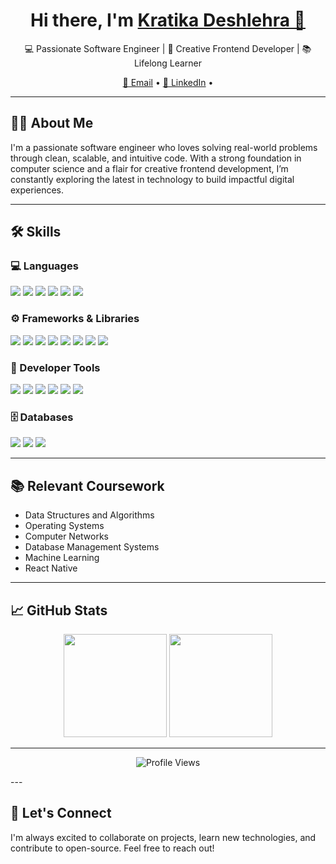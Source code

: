 <!-- Profile Header -->
<h1 align="center">Hi there, I'm <a href="https://your-portfolio-link.com" target="_blank">Kratika Deshlehra 👋</a></h1>

<p align="center">
  💻 Passionate Software Engineer | 🎨 Creative Frontend Developer | 📚 Lifelong Learner
</p>

<p align="center">
  <a href="mailto:kratikadeshlehra@gmail.com">📧 Email</a> •
  <a href="https://linkedin.com/in/kratikadeshlehra/">🔗 LinkedIn</a> •
</p>

---

## 🧑‍💻 About Me

I'm a passionate software engineer who loves solving real-world problems through clean, scalable, and intuitive code. With a strong foundation in computer science and a flair for creative frontend development, I’m constantly exploring the latest in technology to build impactful digital experiences.

---

## 🛠️ Skills

### 💻 Languages
<p>
  <img src="https://img.shields.io/badge/Java-007396?logo=java&logoColor=white&style=for-the-badge" />
  <img src="https://img.shields.io/badge/Python-3776AB?logo=python&logoColor=white&style=for-the-badge" />
  <img src="https://img.shields.io/badge/JavaScript-F7DF1E?logo=javascript&logoColor=black&style=for-the-badge" />
  <img src="https://img.shields.io/badge/TypeScript-3178C6?logo=typescript&logoColor=white&style=for-the-badge" />
  <img src="https://img.shields.io/badge/HTML5-E34F26?logo=html5&logoColor=white&style=for-the-badge" />
  <img src="https://img.shields.io/badge/CSS3-1572B6?logo=css3&logoColor=white&style=for-the-badge" />
</p>

### ⚙️ Frameworks & Libraries
<p>
  <img src="https://img.shields.io/badge/React-61DAFB?logo=react&logoColor=black&style=for-the-badge" />
  <img src="https://img.shields.io/badge/React_Native-61DAFB?logo=react&logoColor=black&style=for-the-badge" />
  <img src="https://img.shields.io/badge/Redux_Toolkit-764ABC?logo=redux&logoColor=white&style=for-the-badge" />
  <img src="https://img.shields.io/badge/Bootstrap-7952B3?logo=bootstrap&logoColor=white&style=for-the-badge" />
  <img src="https://img.shields.io/badge/Semantic_UI-35BDB2?logo=semantic-ui-react&logoColor=white&style=for-the-badge" />
  <img src="https://img.shields.io/badge/Pandas-150458?logo=pandas&logoColor=white&style=for-the-badge" />
  <img src="https://img.shields.io/badge/NumPy-013243?logo=numpy&logoColor=white&style=for-the-badge" />
  <img src="https://img.shields.io/badge/Matplotlib-11557C?logo=matplotlib&logoColor=white&style=for-the-badge" />
</p>

### 🧰 Developer Tools
<p>
  <img src="https://img.shields.io/badge/Git-F05032?logo=git&logoColor=white&style=for-the-badge" />
  <img src="https://img.shields.io/badge/GitHub-181717?logo=github&logoColor=white&style=for-the-badge" />
  <img src="https://img.shields.io/badge/Windows-0078D6?logo=windows&logoColor=white&style=for-the-badge" />
  <img src="https://img.shields.io/badge/VS_Code-007ACC?logo=visual-studio-code&logoColor=white&style=for-the-badge" />
  <img src="https://img.shields.io/badge/Figma-F24E1E?logo=figma&logoColor=white&style=for-the-badge" />
  <img src="https://img.shields.io/badge/Jupyter-F37626?logo=jupyter&logoColor=white&style=for-the-badge" />
</p>

### 🗄️ Databases
<p>
  <img src="https://img.shields.io/badge/SQL-003B57?logo=sqlite&logoColor=white&style=for-the-badge" />
  <img src="https://img.shields.io/badge/MySQL-4479A1?logo=mysql&logoColor=white&style=for-the-badge" />
  <img src="https://img.shields.io/badge/Firebase-FCC624?logo=firebase&logoColor=black&style=for-the-badge" />
</p>

---

## 📚 Relevant Coursework

- Data Structures and Algorithms  
- Operating Systems  
- Computer Networks  
- Database Management Systems  
- Machine Learning  
- React Native

---

## 📈 GitHub Stats

<p align="center">
  <img src="https://github-readme-stats.vercel.app/api?username=kratikaDeshlehra&show_icons=true&theme=radical" height="165" />
  <img src="https://github-readme-stats.vercel.app/api/top-langs/?username=kratikaDeshlehra&layout=compact&theme=radical" height="165" />
</p>

---
<p align="center">
  <img src="https://komarev.com/ghpvc/?username=kratikaDeshlehra&style=for-the-badge&label=👀 Profile Views&color=FF69B4" alt="Profile Views" />
</p>
---

## 🤝 Let's Connect

I'm always excited to collaborate on projects, learn new technologies, and contribute to open-source. Feel free to reach out!


